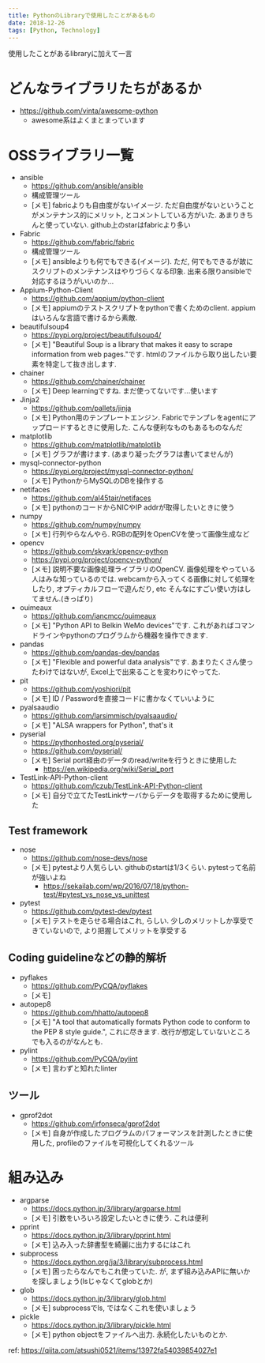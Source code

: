 ```yaml
---
title: PythonのLibraryで使用したことがあるもの
date: 2018-12-26
tags: [Python, Technology]
---
```


使用したことがあるlibraryに加えて一言

# どんなライブラリたちがあるか
* https://github.com/vinta/awesome-python
    * awesome系はよくまとまっています

# OSSライブラリ一覧

* ansible
    * https://github.com/ansible/ansible
    * 構成管理ツール
    * [メモ] fabricよりも自由度がないイメージ. ただ自由度がないということがメンテナンス的にメリット, とコメントしている方がいた. あまりきちんと使っていない. github上のstarはfabricより多い
* Fabric
    * https://github.com/fabric/fabric
    * 構成管理ツール
    * [メモ] ansibleよりも何でもできる(イメージ). ただ, 何でもできるが故にスクリプトのメンテナンスはやりづらくなる印象. 出来る限りansibleで対応するほうがいいのか...
* Appium-Python-Client
    * https://github.com/appium/python-client
    * [メモ] appiumのテストスクリプトをpythonで書くためのclient. appiumはいろんな言語で書けるから素敵.
* beautifulsoup4
    * https://pypi.org/project/beautifulsoup4/
    * [メモ] "Beautiful Soup is a library that makes it easy to scrape information from web pages."です. htmlのファイルから取り出したい要素を特定して抜き出します.
* chainer
    * https://github.com/chainer/chainer
    * [メモ] Deep learningですね. まだ使ってないです...使います
* Jinja2
    * https://github.com/pallets/jinja
    * [メモ] Python用のテンプレートエンジン. Fabricでテンプレをagentにアップロードするときに使用した. こんな便利なものもあるものなんだ
* matplotlib
    * https://github.com/matplotlib/matplotlib
    * [メモ] グラフが書けます. (あまり凝ったグラフは書いてませんが)
* mysql-connector-python
    * https://pypi.org/project/mysql-connector-python/
    * [メモ] PythonからMySQLのDBを操作する
* netifaces
    * https://github.com/al45tair/netifaces
    * [メモ] pythonのコードからNICやIP addrが取得したいときに使う
* numpy
    * https://github.com/numpy/numpy
    * [メモ] 行列やらなんやら. RGBの配列をOpenCVを使って画像生成など
* opencv
    * https://github.com/skvark/opencv-python
    * https://pypi.org/project/opencv-python/
    * [メモ] 説明不要な画像処理ライブラリのOpenCV. 画像処理をやっている人はみな知っているのでは. webcamから入ってくる画像に対して処理をしたり, オプティカルフローで遊んだり, etc そんなにすごい使い方はしてません.(きっぱり)
* ouimeaux
    * https://github.com/iancmcc/ouimeaux
    * [メモ] "Python API to Belkin WeMo devices"です. これがあればコマンドラインやpythonのプログラムから機器を操作できます.
* pandas
    * https://github.com/pandas-dev/pandas
    * [メモ] "Flexible and powerful data analysis"です. あまりたくさん使ったわけではないが, Excel上で出来ることを変わりにやってた.
* pit
    * https://github.com/yoshiori/pit
    * [メモ] ID / Passwordを直接コードに書かなくていいように
* pyalsaaudio
    * https://github.com/larsimmisch/pyalsaaudio/
    * [メモ] "ALSA wrappers for Python", that's it
* pyserial
    * https://pythonhosted.org/pyserial/
    * https://github.com/pyserial/
    * [メモ] Serial port経由のデータのread/writeを行うときに使用した
        * https://en.wikipedia.org/wiki/Serial_port
* TestLink-API-Python-client
    * https://github.com/lczub/TestLink-API-Python-client
    * [メモ] 自分で立てたTestLinkサーバからデータを取得するために使用した

## Test framework
* nose
    * https://github.com/nose-devs/nose
    * [メモ] pytestより人気らしい. githubのstartは1/3くらい. pytestって名前が強いよね
        * https://sekailab.com/wp/2016/07/18/python-test/#pytest_vs_nose_vs_unittest
* pytest
    * https://github.com/pytest-dev/pytest
    * [メモ] テストを走らせる場合はこれ, らしい. 少しのメリットしか享受できていないので, より把握してメリットを享受する


## Coding guidelineなどの静的解析
* pyflakes
    * https://github.com/PyCQA/pyflakes
    * [メモ] 
* autopep8
    * https://github.com/hhatto/autopep8
    * [メモ] "A tool that automatically formats Python code to conform to the PEP 8 style guide.", これに尽きます. 改行が想定していないところでも入るのがなんとも.
* pylint
    * https://github.com/PyCQA/pylint
    * [メモ] 言わずと知れたlinter

## ツール
* gprof2dot
    * https://github.com/jrfonseca/gprof2dot
    * [メモ] 自身が作成したプログラムのパフォーマンスを計測したときに使用した, profileのファイルを可視化してくれるツール

# 組み込み
* argparse
    * https://docs.python.jp/3/library/argparse.html
    * [メモ] 引数をいろいろ設定したいときに使う. これは便利
* pprint
    * https://docs.python.jp/3/library/pprint.html
    * [メモ] 込み入った辞書型を綺麗に出力するにはこれ
* subprocess
    * https://docs.python.org/ja/3/library/subprocess.html
    * [メモ] 困ったらなんでもこれ使っていた. が, まず組み込みAPIに無いかを探しましょう(lsじゃなくてglobとか)
* glob
    * https://docs.python.jp/3/library/glob.html
    * [メモ] subprocessでls, ではなくこれを使いましょう
* pickle
    * https://docs.python.jp/3/library/pickle.html
    * [メモ] python objectをファイルへ出力. 永続化したいものとか.

ref: https://qiita.com/atsushi0521/items/13972fa54039854027e1